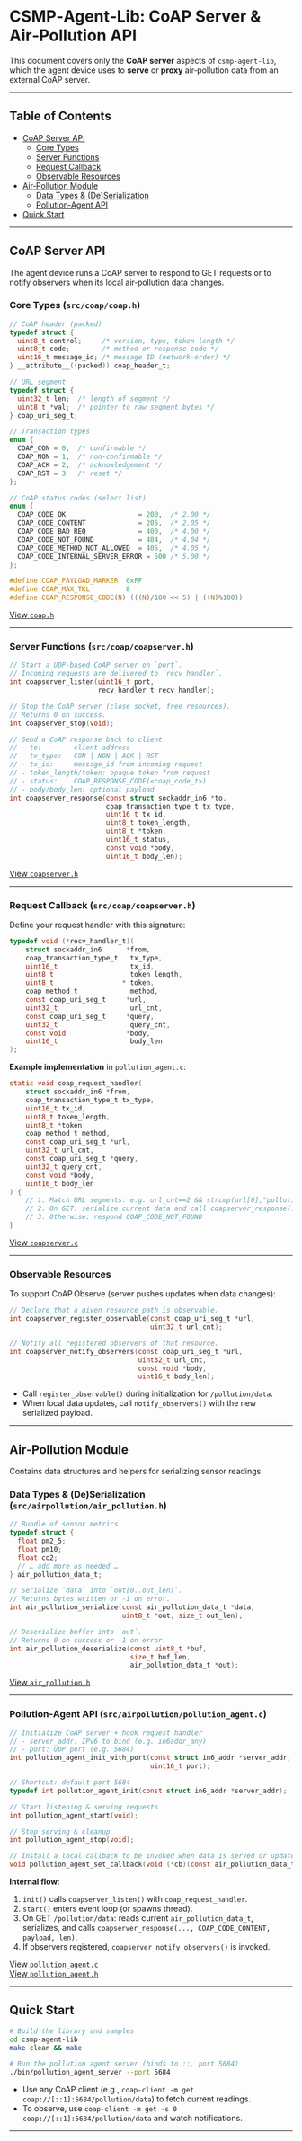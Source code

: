 # CSMP‑Agent‑Lib: CoAP Server & Air‑Pollution API

This document covers only the **CoAP server** aspects of `csmp-agent-lib`, which the agent device uses to **serve** or **proxy** air‑pollution data from an external CoAP server.

---

## Table of Contents

- [CoAP Server API](#coap-server-api)  
  - [Core Types](#core-types-coaph)  
  - [Server Functions](#server-functions-coapserverh)  
  - [Request Callback](#request-callback-coapserverh)  
  - [Observable Resources](#observable-resources-coapserverh)  
- [Air‑Pollution Module](#air-pollution-module)  
  - [Data Types & (De)Serialization](#data-types-serialization-air_pollutionh)  
  - [Pollution‑Agent API](#pollution-agent-api-pollution_agentc)  
- [Quick Start](#quick-start)

---

## CoAP Server API

The agent device runs a CoAP server to respond to GET requests or to notify observers when its local air‑pollution data changes.

<a name="core-types-coaph"></a>
### Core Types (`src/coap/coap.h`)
```c
// CoAP header (packed)
typedef struct {
  uint8_t control;     /* version, type, token length */
  uint8_t code;        /* method or response code */
  uint16_t message_id; /* message ID (network‐order) */
} __attribute__((packed)) coap_header_t;

// URL segment
typedef struct {
  uint32_t len;  /* length of segment */
  uint8_t *val;  /* pointer to raw segment bytes */
} coap_uri_seg_t;

// Transaction types
enum {
  COAP_CON = 0,  /* confirmable */
  COAP_NON = 1,  /* non-confirmable */
  COAP_ACK = 2,  /* acknowledgement */
  COAP_RST = 3   /* reset */
};

// CoAP status codes (select list)
enum {
  COAP_CODE_OK                  = 200,  /* 2.00 */
  COAP_CODE_CONTENT             = 205,  /* 2.05 */
  COAP_CODE_BAD_REQ             = 400,  /* 4.00 */
  COAP_CODE_NOT_FOUND           = 404,  /* 4.04 */
  COAP_CODE_METHOD_NOT_ALLOWED  = 405,  /* 4.05 */
  COAP_CODE_INTERNAL_SERVER_ERROR = 500 /* 5.00 */
};

#define COAP_PAYLOAD_MARKER  0xFF
#define COAP_MAX_TKL         8
#define COAP_RESPONSE_CODE(N) (((N)/100 << 5) | ((N)%100))
```
[View `coap.h`](src/coap/coap.h)

---

<a name="server-functions-coapserverh"></a>
### Server Functions (`src/coap/coapserver.h`)

```c
// Start a UDP-based CoAP server on `port`.
// Incoming requests are delivered to `recv_handler`.
int coapserver_listen(uint16_t port,
                      recv_handler_t recv_handler);

// Stop the CoAP server (close socket, free resources).
// Returns 0 on success.
int coapserver_stop(void);

// Send a CoAP response back to client.
// - to:        client address
// - tx_type:   CON | NON | ACK | RST
// - tx_id:     message_id from incoming request
// - token_length/token: opaque token from request
// - status:    COAP_RESPONSE_CODE(<coap_code_t>)
// - body/body_len: optional payload
int coapserver_response(const struct sockaddr_in6 *to,
                        coap_transaction_type_t tx_type,
                        uint16_t tx_id,
                        uint8_t token_length,
                        uint8_t *token,
                        uint16_t status,
                        const void *body,
                        uint16_t body_len);
```
[View `coapserver.h`](src/coap/coapserver.h)

---

<a name="request-callback-coapserverh"></a>
### Request Callback (`src/coap/coapserver.h`)

Define your request handler with this signature:

```c
typedef void (*recv_handler_t)(
    struct sockaddr_in6      *from,
    coap_transaction_type_t   tx_type,
    uint16_t                  tx_id,
    uint8_t                   token_length,
    uint8_t                 * token,
    coap_method_t             method,
    const coap_uri_seg_t     *url,
    uint32_t                  url_cnt,
    const coap_uri_seg_t     *query,
    uint32_t                  query_cnt,
    const void               *body,
    uint16_t                  body_len
);
```

**Example implementation** in `pollution_agent.c`:

```c
static void coap_request_handler(
    struct sockaddr_in6 *from,
    coap_transaction_type_t tx_type,
    uint16_t tx_id,
    uint8_t token_length,
    uint8_t *token,
    coap_method_t method,
    const coap_uri_seg_t *url,
    uint32_t url_cnt,
    const coap_uri_seg_t *query,
    uint32_t query_cnt,
    const void *body,
    uint16_t body_len
) {
    // 1. Match URL segments: e.g. url_cnt==2 && strcmp(url[0],"pollution")==0 && strcmp(url[1],"data")==0
    // 2. On GET: serialize current data and call coapserver_response(...)
    // 3. Otherwise: respond COAP_CODE_NOT_FOUND
}
```
[View `coapserver.c`](src/coap/coapserver.c)

---

<a name="observable-resources-coapserverh"></a>
### Observable Resources

To support CoAP Observe (server pushes updates when data changes):

```c
// Declare that a given resource path is observable.
int coapserver_register_observable(const coap_uri_seg_t *url,
                                   uint32_t url_cnt);

// Notify all registered observers of that resource.
int coapserver_notify_observers(const coap_uri_seg_t *url,
                                uint32_t url_cnt,
                                const void *body,
                                uint16_t body_len);
```

- Call `register_observable()` during initialization for `/pollution/data`.
- When local data updates, call `notify_observers()` with the new serialized payload.

---

## Air‑Pollution Module

Contains data structures and helpers for serializing sensor readings.

<a name="data-types-serialization-air_pollutionh"></a>
### Data Types & (De)Serialization (`src/airpollution/air_pollution.h`)

```c
// Bundle of sensor metrics
typedef struct {
  float pm2_5;
  float pm10;
  float co2;
  // … add more as needed …
} air_pollution_data_t;

// Serialize `data` into `out[0..out_len)`.
// Returns bytes written or -1 on error.
int air_pollution_serialize(const air_pollution_data_t *data,
                            uint8_t *out, size_t out_len);

// Deserialize buffer into `out`.
// Returns 0 on success or -1 on error.
int air_pollution_deserialize(const uint8_t *buf,
                              size_t buf_len,
                              air_pollution_data_t *out);
```
[View `air_pollution.h`](src/airpollution/air_pollution.h)

---

<a name="pollution-agent-api-pollution_agentc"></a>
### Pollution‑Agent API (`src/airpollution/pollution_agent.c`)

```c
// Initialize CoAP server + hook request handler
// - server_addr: IPv6 to bind (e.g. in6addr_any)
// - port: UDP port (e.g. 5684)
int pollution_agent_init_with_port(const struct in6_addr *server_addr,
                                   uint16_t port);

// Shortcut: default port 5684
typedef int pollution_agent_init(const struct in6_addr *server_addr);

// Start listening & serving requests
int pollution_agent_start(void);

// Stop serving & cleanup
int pollution_agent_stop(void);

// Install a local callback to be invoked when data is served or updated
void pollution_agent_set_callback(void (*cb)(const air_pollution_data_t *data));
```

**Internal flow**:
1. `init()` calls `coapserver_listen()` with `coap_request_handler`.  
2. `start()` enters event loop (or spawns thread).  
3. On GET `/pollution/data`: reads current `air_pollution_data_t`, serializes, and calls `coapserver_response(..., COAP_CODE_CONTENT, payload, len)`.  
4. If observers registered, `coapserver_notify_observers()` is invoked.

[View `pollution_agent.c`](src/airpollution/pollution_agent.c)  
[View `pollution_agent.h`](src/airpollution/pollution_agent.h)

---

## Quick Start

```bash
# Build the library and samples
cd csmp-agent-lib
make clean && make

# Run the pollution agent server (binds to ::, port 5684)
./bin/pollution_agent_server --port 5684
```

- Use any CoAP client (e.g., `coap-client -m get coap://[::1]:5684/pollution/data`) to fetch current readings.  
- To observe, use `coap-client -m get -s 0 coap://[::1]:5684/pollution/data` and watch notifications.

---

